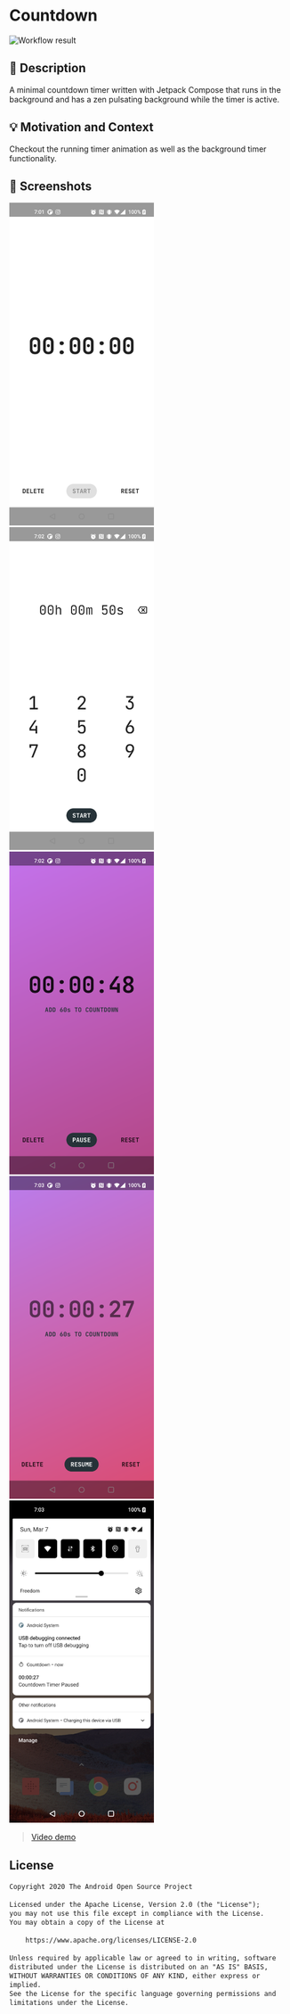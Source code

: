 # Countdown

<!--- Replace <OWNER> with your Github Username and <REPOSITORY> with the name of your repository. -->
<!--- You can find both of these in the url bar when you open your repository in github. -->
![Workflow result](https://github.com/karn/android-dev-challenge-compose-2/workflows/Check/badge.svg)


## :scroll: Description
A minimal countdown timer written with Jetpack Compose that runs in the background and has a zen pulsating background while the timer is active.
<!--- Describe your app in one or two sentences -->


## :bulb: Motivation and Context
<!--- Optionally point readers to interesting parts of your submission. -->
<!--- What are you especially proud of? -->
Checkout the running timer animation as well as the background timer functionality.

## :camera_flash: Screenshots
<!-- You can add more screenshots here if you like -->
<img src="/results/screenshot_1.png" width="260"><img src="/results/screenshot_2.png" width="260">
<img src="/results/screenshot_3.png" width="260"><img src="/results/screenshot_4.png" width="260">
<img src="/results/screenshot_5.png" width="260">

> [Video demo](/results/video.mp4)

## License
```
Copyright 2020 The Android Open Source Project

Licensed under the Apache License, Version 2.0 (the "License");
you may not use this file except in compliance with the License.
You may obtain a copy of the License at

    https://www.apache.org/licenses/LICENSE-2.0

Unless required by applicable law or agreed to in writing, software
distributed under the License is distributed on an "AS IS" BASIS,
WITHOUT WARRANTIES OR CONDITIONS OF ANY KIND, either express or implied.
See the License for the specific language governing permissions and
limitations under the License.
```